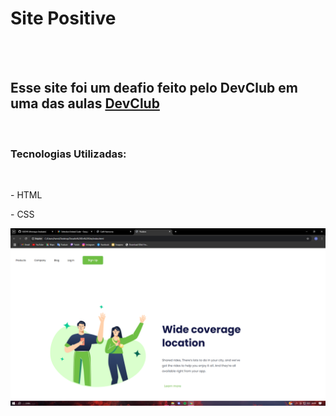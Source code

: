 <h1>Site Positive</h1>
<br>
<br>
<h2>Esse site foi um deafio feito pelo DevClub em uma das aulas <a href="https://rodolfomori.com.br//devclub">DevClub</a></h2>
<br>

<h3>Tecnologias Utilizadas:</h3>
<br>
<p>- HTML</p>
<p>- CSS</p>

<img src="https://github.com/KODY0/Site-Positive/blob/main/img/Captura%20de%20Tela%20(17).png?raw=true">
